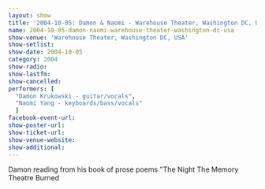 ```yaml
---
layout: show
title: '2004-10-05: Damon & Naomi - Warehouse Theater, Washington DC, USA'
name: 2004-10-05-damon-naomi-warehouse-theater-washington-dc-usa
show-venue: 'Warehouse Theater, Washington DC, USA'
show-setlist: 
show-date: 2004-10-05
category: 2004
show-radio: 
show-lastfm: 
show-cancelled: 
performers: [
  "Damon Krukowski - guitar/vocals",
  "Naomi Yang - keyboards/bass/vocals"
  ]
facebook-event-url: 
show-poster-url: 
show-ticket-url: 
show-venue-website: 
show-additional: 
---
```


Damon reading from his book of prose poems "The Night The Memory Theatre Burned